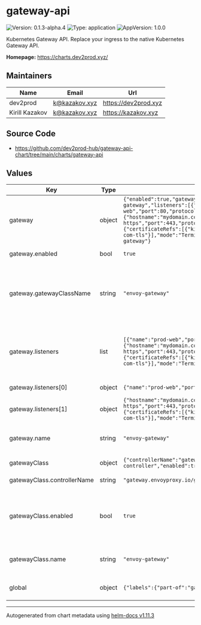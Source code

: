 # gateway-api

![Version: 0.1.3-alpha.4](https://img.shields.io/badge/Version-0.1.3--alpha.4-informational?style=flat-square) ![Type: application](https://img.shields.io/badge/Type-application-informational?style=flat-square) ![AppVersion: 1.0.0](https://img.shields.io/badge/AppVersion-1.0.0-informational?style=flat-square)

Kubernetes Gateway API. Replace your ingress to the native Kubernetes Gateway API.

**Homepage:** <https://charts.dev2prod.xyz/>

## Maintainers

| Name | Email | Url |
| ---- | ------ | --- |
| dev2prod | <k@kazakov.xyz> | <https://dev2prod.xyz> |
| Kirill Kazakov | <k@kazakov.xyz> | <https://kazakov.xyz> |

## Source Code

* <https://github.com/dev2prod-hub/gateway-api-chart/tree/main/charts/gateway-api>

## Values

| Key | Type | Default | Description |
|-----|------|---------|-------------|
| gateway | object | `{"enabled":true,"gatewayClassName":"envoy-gateway","listeners":[{"name":"prod-web","port":80,"protocol":"HTTP"},{"hostname":"mydomain.com","name":"prod-web-https","port":443,"protocol":"HTTPS","tls":{"certificateRefs":[{"kind":"Secret","name":"mydomain-com-tls"}],"mode":"Terminate"}}],"name":"envoy-gateway"}` | Gateway API Configuration |
| gateway.enabled | bool | `true` | Enable Gateway API |
| gateway.gatewayClassName | string | `"envoy-gateway"` | Gateway Class name. Reference to the GatewayClass object. Default: helm release name. |
| gateway.listeners | list | `[{"name":"prod-web","port":80,"protocol":"HTTP"},{"hostname":"mydomain.com","name":"prod-web-https","port":443,"protocol":"HTTPS","tls":{"certificateRefs":[{"kind":"Secret","name":"mydomain-com-tls"}],"mode":"Terminate"}}]` | Define listeners. Use any format according to the original Gateway API spec. |
| gateway.listeners[0] | object | `{"name":"prod-web","port":80,"protocol":"HTTP"}` | Listener for HTTP |
| gateway.listeners[1] | object | `{"hostname":"mydomain.com","name":"prod-web-https","port":443,"protocol":"HTTPS","tls":{"certificateRefs":[{"kind":"Secret","name":"mydomain-com-tls"}],"mode":"Terminate"}}` | Listener for HTTPS |
| gateway.name | string | `"envoy-gateway"` | Gateway name. Default: helm release name |
| gatewayClass | object | `{"controllerName":"gateway.envoyproxy.io/gatewayclass-controller","enabled":true,"name":"envoy-gateway"}` | Gateway Class Configuration |
| gatewayClass.controllerName | string | `"gateway.envoyproxy.io/gatewayclass-controller"` | Controller reference |
| gatewayClass.enabled | bool | `true` | Enable GatewayClass. You can install any components without dependencies |
| gatewayClass.name | string | `"envoy-gateway"` | Gateway Class name. Default: helm release name. |
| global | object | `{"labels":{"part-of":"gateway-api"}}` | Global Configuration for labels, etc. |

----------------------------------------------
Autogenerated from chart metadata using [helm-docs v1.11.3](https://github.com/norwoodj/helm-docs/releases/v1.11.3)
